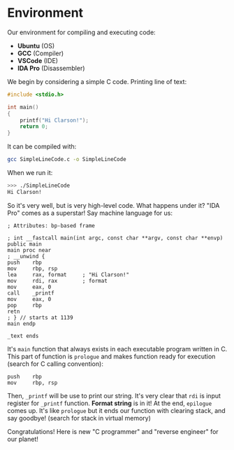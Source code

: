 # Environment
Our environment for compiling and executing code:
- **Ubuntu** (OS)
- **GCC** (Compiler)
- **VSCode** (IDE)
- **IDA Pro** (Disassembler)

We begin by considering a simple C code. Printing line of text:
```C
#include <stdio.h>

int main()
{
    printf("Hi Clarson!");
    return 0;
}
```
It can be compiled with:
```bash
gcc SimpleLineCode.c -o SimpleLineCode
```
When we run it:
```bash
>>> ./SimpleLineCode
Hi Clarson!
```

So it's very well, but is very high-level code. What happens under it? "IDA Pro" comes as a superstar! Say machine language for us:
```Assembly
; Attributes: bp-based frame

; int __fastcall main(int argc, const char **argv, const char **envp)
public main
main proc near
; __unwind {
push    rbp
mov     rbp, rsp
lea     rax, format     ; "Hi Clarson!"
mov     rdi, rax        ; format
mov     eax, 0
call    _printf
mov     eax, 0
pop     rbp
retn
; } // starts at 1139
main endp

_text ends
```
It's `main` function that always exists in each executable program written in C. 
This part of function is `prologue` and makes function ready for execution (search for C calling convention):
```Assembly
push    rbp
mov     rbp, rsp
```
Then, `_printf` will be use to print our string. It's very clear that `rdi` is input register for `_printf` function. **Format string** is in it!
At the end, `epilogue` comes up. It's like `prologue` but it ends our function with clearing stack, and say goodbye! (search for stack in virtual memory)

Congratulations! Here is new "C programmer" and "reverse engineer" for our planet!
